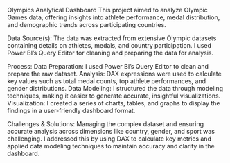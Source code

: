 Olympics Analytical Dashboard
This project aimed to analyze Olympic Games data, offering insights into athlete performance, medal distribution, and demographic trends across participating countries.

Data Source(s):
The data was extracted from extensive Olympic datasets containing details on athletes, medals, and country participation. I used Power BI’s Query Editor for cleaning and preparing the data for analysis.

Process:
Data Preparation: I used Power BI’s Query Editor to clean and prepare the raw dataset.
Analysis: DAX expressions were used to calculate key values such as total medal counts, top athlete performances, and gender distributions.
Data Modeling: I structured the data through modeling techniques, making it easier to generate accurate, insightful visualizations.
Visualization: I created a series of charts, tables, and graphs to display the findings in a user-friendly dashboard format.


Challenges & Solutions:
Managing the complex dataset and ensuring accurate analysis across dimensions like country, gender, and sport was challenging. I addressed this by using DAX to calculate key metrics and applied data modeling techniques to maintain accuracy and clarity in the dashboard.
